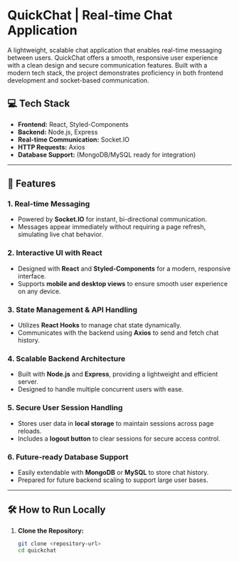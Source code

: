 # QuickChat | Real-time Chat Application

A lightweight, scalable chat application that enables real-time messaging between users. QuickChat offers a smooth, responsive user experience with a clean design and secure communication features. Built with a modern tech stack, the project demonstrates proficiency in both frontend development and socket-based communication.

## 💻 Tech Stack
- **Frontend:** React, Styled-Components  
- **Backend:** Node.js, Express  
- **Real-time Communication:** Socket.IO  
- **HTTP Requests:** Axios  
- **Database Support:** (MongoDB/MySQL ready for integration)  

---

## 🚀 Features

### 1. **Real-time Messaging**
- Powered by **Socket.IO** for instant, bi-directional communication.
- Messages appear immediately without requiring a page refresh, simulating live chat behavior.

### 2. **Interactive UI with React**
- Designed with **React** and **Styled-Components** for a modern, responsive interface.
- Supports **mobile and desktop views** to ensure smooth user experience on any device.

### 3. **State Management & API Handling**
- Utilizes **React Hooks** to manage chat state dynamically.
- Communicates with the backend using **Axios** to send and fetch chat history.

### 4. **Scalable Backend Architecture**
- Built with **Node.js** and **Express**, providing a lightweight and efficient server.
- Designed to handle multiple concurrent users with ease.

### 5. **Secure User Session Handling**
- Stores user data in **local storage** to maintain sessions across page reloads.
- Includes a **logout button** to clear sessions for secure access control.

### 6. **Future-ready Database Support**
- Easily extendable with **MongoDB** or **MySQL** to store chat history.
- Prepared for future backend scaling to support large user bases.

---

## 🛠️ How to Run Locally

1. **Clone the Repository:**
   ```bash
   git clone <repository-url>
   cd quickchat
